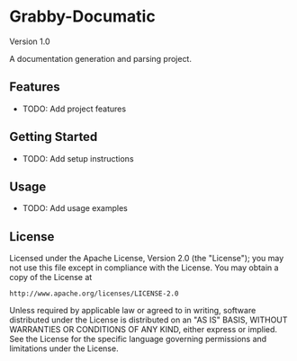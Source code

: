 # Grabby-Documatic

Version 1.0

A documentation generation and parsing project.

## Features

- TODO: Add project features

## Getting Started

- TODO: Add setup instructions

## Usage

- TODO: Add usage examples

## License

Licensed under the Apache License, Version 2.0 (the "License");
you may not use this file except in compliance with the License.
You may obtain a copy of the License at

    http://www.apache.org/licenses/LICENSE-2.0

Unless required by applicable law or agreed to in writing, software
distributed under the License is distributed on an "AS IS" BASIS,
WITHOUT WARRANTIES OR CONDITIONS OF ANY KIND, either express or implied.
See the License for the specific language governing permissions and
limitations under the License.
